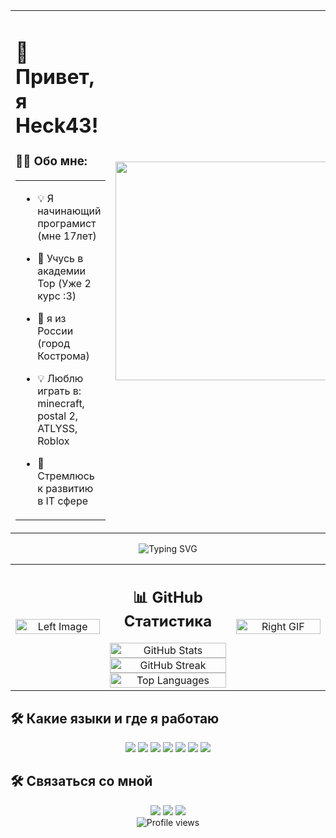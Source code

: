   <table width="100%">
    <tr>
      <td width="?5" align="left">
        
# 👋 Привет, я Heck43!

### 👨‍💻 Обо мне:
<table width="100%">
  <tr>
    <td width="500">
      
- 💡 Я начинающий програмист (мне 17лет)
- 🎯 Учусь в академии Top (Уже 2 курс :3)
- 🌱 я из России (город Кострома)
- 💡 Люблю играть в: minecraft, postal 2, ATLYSS, Roblox
- 🎯 Стремлюсь к развитию в IT сфере
      

    </td>
  </tr>
</table>
      </td>
      <td width="35%" align="right">
        <img src="https://i.imgur.com/0LEN1bo.png" width="600" height=350 alt="Profile Picture"/>
      </td>
    </tr>
  </table>
</div>

<div align="center">
  <img src="https://readme-typing-svg.herokuapp.com?font=Fira+Code&size=25&duration=3000&pause=1000&color=F7F7F7&center=true&vCenter=true&width=435&lines=Любитель+игр;Начинающий+програмист;like+Loona;Hi+all+users" alt="Typing SVG" />
</div>

<table width="100%">
<tr>
<td width="30%" align="center">

<img src="https://i.imgur.com/RlEi0DH.png" width="100%" alt="Left Image"/>

</td>

<td width="40%" align="center">

## 📊 GitHub Статистика

<img src="https://github-readme-stats.vercel.app/api?username=Heck43&show_icons=true&theme=radical" alt="GitHub Stats" width="100%" />

<img src="https://github-readme-streak-stats.herokuapp.com/?user=Heck43&theme=radical" alt="GitHub Streak" width="100%" />

<img src="https://github-readme-stats.vercel.app/api/top-langs/?username=Heck43&layout=compact&theme=radical" alt="Top Languages" width="100%" />

</td>

<td width="30%" align="center">

<img src="https://i.imgur.com/k8thJ0m.png" width="100%" alt="Right GIF"/>

</td>
</tr>
</table>

## 🛠️ Какие языки и где я работаю

<div align="center">
  <img src="https://img.shields.io/badge/-TypeScript-F7DF1E?style=flat-square&logo=Typescript&logoColor=black" />
  <img src="https://img.shields.io/badge/-C sharp-F7DF1E?style=flat-square&logo=C Sharp&logoColor=black" />
  <img src="https://img.shields.io/badge/-Python-3776AB?style=flat-square&logo=python&logoColor=white" />
  <img src="https://img.shields.io/badge/-HTML-E34F26?style=flat-square&logo=html&logoColor=white" />
  <img src="https://img.shields.io/badge/-CSS-1572B6?style=flat-square&logo=css&logoColor=white" />
  <img src="https://img.shields.io/badge/-Git-F05032?style=flat-square&logo=git&logoColor=white" />
  <img src="https://img.shields.io/badge/-VS%20Code-007ACC?style=flat-square&logo=visual-studio-code&logoColor=white" />
</div>

## 🛠️ Связаться со мной

<div align="center">
  <a href="mailto:lolnektyr@gmail.com"><img src="https://img.shields.io/badge/-Email-D14836?style=flat-square&logo=gmail&logoColor=white" /></a>
  <a href="https://t.me/Heck1337"><img src="https://img.shields.io/badge/-Telegram-2CA5E0?style=flat-square&logo=telegram&logoColor=white" /></a>
  <a href="https://discord.gg/BMTCDDbpFh"><img src="https://img.shields.io/badge/-Discord-7289DA?style=flat-square&logo=discord&logoColor=white" /></a>
<div align="center">
  <img src="https://komarev.com/ghpvc/?username=Heck43&style=flat-square&color=blueviolet" alt="Profile views" />
</div>

